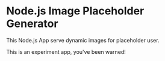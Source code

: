 Node.js Image Placeholder Generator
============

This Node.js App serve dynamic images for placeholder user.

This is an experiment app, you've been warned!
